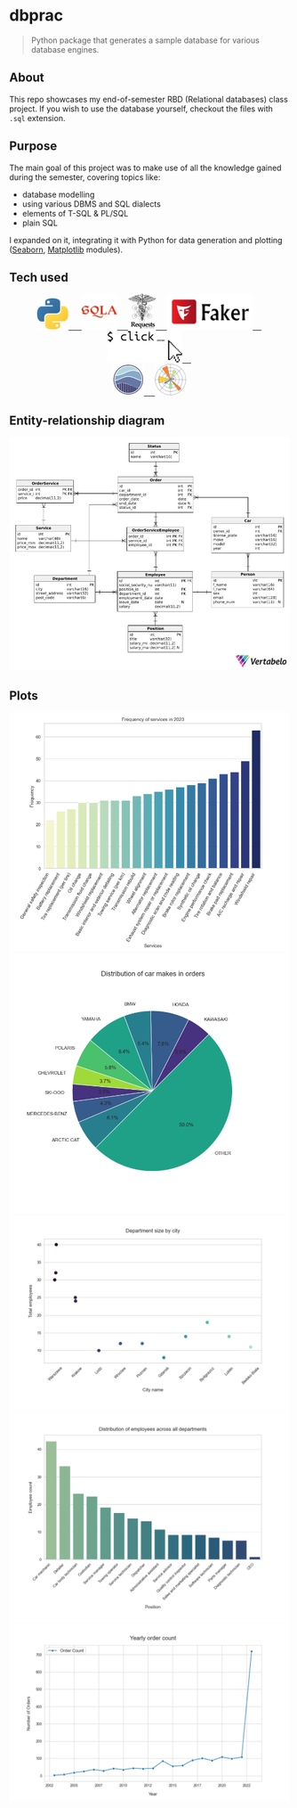 # dbprac

> Python package that generates a sample database for various database engines.

## About
This repo showcases my end-of-semester RBD (Relational databases) class project.
If you wish to use the database yourself, checkout the files with `.sql` extension.

## Purpose
The main goal of this project was to make use of all the knowledge gained during the semester, covering topics like:

- database modelling
- using various DBMS and SQL dialects
- elements of T-SQL & PL/SQL
- plain SQL

I expanded on it, integrating it with Python for data generation and plotting ([Seaborn](https://seaborn.pydata.org/), [Matplotlib](https://matplotlib.org/) modules).

## Tech used

<p align="center">
    <a href="https://www.python.org/">
        <img src="res/python-logo.png" alt="python" width="56" height="56">&nbsp;&nbsp;&nbsp;&nbsp;&nbsp;
    </a>
    <a href="https://www.sqlalchemy.org/">
        <img src="res/sqlalchemy.svg" alt ="sqlalchemy" height="64">&nbsp;&nbsp;&nbsp;&nbsp;
    </a>
    <a href="https://pypi.org/project/requests/">
        <img src="res/requests-logo.webp" alt ="requests" height="64">&nbsp;&nbsp;&nbsp;&nbsp;
    </a>
    <a href="https://faker.readthedocs.io/en/master/">
        <img src="res/faker-logo.png" alt ="faker" height="64">&nbsp;&nbsp;&nbsp;&nbsp;
    </a>
    <a href="https://click.palletsprojects.com/en/8.1.x/">
        <img src="res/click-logo.webp" alt ="click" height="56">&nbsp;&nbsp;&nbsp;&nbsp;
    </a>
    <br>
    <a href="https://seaborn.pydata.org/">
        <img src="res/seaborn-logo.png" alt="seaborn" width="56" height="56">&nbsp;&nbsp;&nbsp;&nbsp;
    </a>
    <a href="https://matplotlib.org/">
        <img src="res/matplotlib-logo.png" alt="matplotlib" width="56" height="56">
    </a>
</p>

## Entity-relationship diagram
![](res/erd.png)

## Plots
![](res/2023_service_frequency.png)
![](res/car_makes_orders.png)
![](res/dept_sizes_by_city.png)
![](res/emp_pos_distribution.png)
![](res/yearly_order_count.png)

